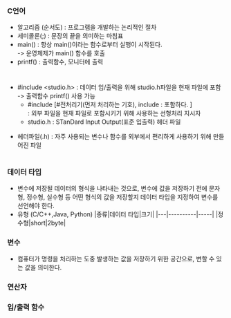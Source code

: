 ### C언어
- 알고리즘 (순서도) : 프로그램을 개발하는 논리적인 절차
- 세미콜론(;) : 문장의 끝을 의미하는 마침표
- main() : 항상 main()이라는 함수로부터 실행이 시작된다.  
  -> 운영체제가 main() 함수를 호출
- printf() : 출력함수, 모니터에 출력
#
- #include <studio.h> : 데이터 입/출력을 위해 studio.h파일을 현재 파일에 포함  
  -> 출력함수 printf() 사용 가능
  - #include [#전처리기(먼저 처리하는 기호), include : 포함하다. ]  
  : 외부 파일을 현재 파일로 포함시키기 위해 사용하는 선형처리 지시자
  - studio.h : STanDard Input Output(표준 입출력) 헤더 파일  
* 헤더파일(.h) : 자주 사용되는 변수나 함수를 외부에서 편리하게 사용하기 위해 만들어진 파일
#
### 데이터 타입
- 변수에 저장될 데이터의 형식을 나타내는 것으로, 변수에 값을 저장하기 전에
  문자형, 정수형, 실수형 등 어떤 형식의 값을 저장할지 데이터 타입을 지정하여 변수를 선언해야 한다.
- 유형 (C/C++,Java, Python)
  |종류|데이터 타입|크기|
  |---|----------|-----|
  |정수형|short|2byte|
### 변수
- 컴퓨터가 명령을 처리하는 도중 발생하는 값을 저장하기 위한 공간으로, 변할 수 있는 값을 의미한다.
### 연산자
### 입/출력 함수
